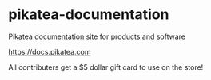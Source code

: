 # pikatea-documentation

Pikatea documentation site for products and software

https://docs.pikatea.com

All contributers get a $5 dollar gift card to use on the store!

